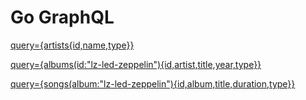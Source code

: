 # Go GraphQL

[query={artists{id,name,type}}](http://localhost:8088/graphql?query={artists{id,name,type}})

[query={albums(id:"lz-led-zeppelin"){id,artist,title,year,type}}](http://localhost:8088/graphql?query={albums(id:"lz-led-zeppelin"){id,artist,title,year,type}})

[query={songs(album:"lz-led-zeppelin"){id,album,title,duration,type}}](http://localhost:8088/graphql?query={songs(album:"lz-led-zeppelin"){id,album,title,duration,type}})
